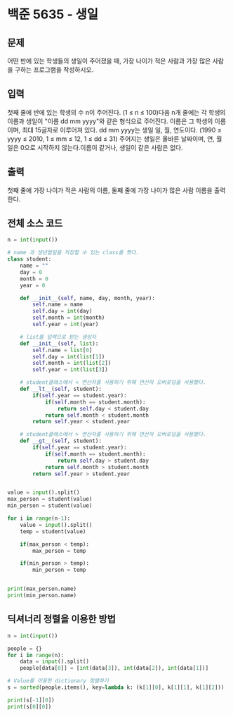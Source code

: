 # 백준 5635 - 생일

## 문제
어떤 반에 있는 학생들의 생일이 주어졌을 때, 가장 나이가 적은 사람과 가장 많은 사람을 구하는 프로그램을 작성하시오. 

## 입력
첫째 줄에 반에 있는 학생의 수 n이 주어진다. (1 ≤ n ≤ 100)다음 n개 줄에는 각 학생의 이름과 생일이 "이름 dd mm yyyy"와 같은 형식으로 주어진다. 이름은 그 학생의 이름이며, 최대 15글자로 이루어져 있다. dd mm yyyy는 생일 일, 월, 연도이다. (1990 ≤ yyyy ≤ 2010, 1 ≤ mm ≤ 12, 1 ≤ dd ≤ 31) 주어지는 생일은 올바른 날짜이며, 연, 월 일은 0으로 시작하지 않는다.이름이 같거나, 생일이 같은 사람은 없다. 

## 출력
첫째 줄에 가장 나이가 적은 사람의 이름, 둘째 줄에 가장 나이가 많은 사람 이름을 출력한다. 

## 전체 소스 코드
```python
n = int(input())

# name 과 생년월일을 저장할 수 있는 class를 짯다.
class student:
    name = ""
    day = 0
    month = 0
    year = 0

    def __init__(self, name, day, month, year):
        self.name = name
        self.day = int(day)
        self.month = int(month)
        self.year = int(year)

    # list를 입력으로 받는 생성자
    def __init__(self, list):
        self.name = list[0]
        self.day = int(list[1])
        self.month = int(list[2])
        self.year = int(list[3])

    # student클래스에서 < 연산자를 사용하기 위해 연산자 오버로딩을 사용했다.
    def __lt__(self, student):
        if(self.year == student.year):
            if(self.month == student.month):
                return self.day < student.day
            return self.month < student.month
        return self.year < student.year

    # student클래스에서 > 연산자를 사용하기 위해 연산자 오버로딩을 사용했다.
    def __gt__(self, student):
        if(self.year == student.year):
            if(self.month == student.month):
                return self.day > student.day
            return self.month > student.month
        return self.year > student.year


value = input().split()
max_person = student(value)
min_person = student(value)

for i in range(n-1):
    value = input().split()
    temp = student(value)

    if(max_person < temp):
        max_person = temp

    if(min_person > temp):
        min_person = temp


print(max_person.name)
print(min_person.name)
```

## 딕셔너리 정렬을 이용한 방법
```python
n = int(input())

people = {}
for i in range(n):
    data = input().split()
    people[data[0]] = [int(data[3]), int(data[2]), int(data[1])]

# Value를 이용한 dictionary 정렬하기
s = sorted(people.items(), key=lambda k: (k[1][0], k[1][1], k[1][2]))

print(s[-1][0])
print(s[0][0])
```